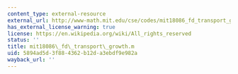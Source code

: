 ```yaml
---
content_type: external-resource
external_url: http://www-math.mit.edu/cse/codes/mit18086_fd_transport_growth.m
has_external_license_warning: true
license: https://en.wikipedia.org/wiki/All_rights_reserved
status: ''
title: mit18086\_fd\_transport\_growth.m
uid: 5894ad5d-3f88-4362-b12d-a3ebdf9e982a
wayback_url: ''
---
```

